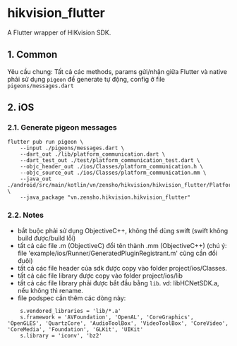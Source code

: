 # hikvision_flutter

A Flutter wrapper of HIKvision SDK.

## 1. Common

Yêu cầu chung: Tất cả các methods, params gửi/nhận giữa Flutter và native phải sử dụng `pigeon` để generate tự động, config ở file `pigeons/messages.dart`

## 2. iOS

### 2.1. Generate pigeon messages

    flutter pub run pigeon \
        --input ./pigeons/messages.dart \
        --dart_out ./lib/platform_communication.dart \
        --dart_test_out ./test/platform_communication_test.dart \
        --objc_header_out ./ios/Classes/platform_communication.h \
        --objc_source_out ./ios/Classes/platform_communication.mm \
        --java_out ./android/src/main/kotlin/vn/zensho/hikvision/hikvision_flutter/PlatformCommunication.java \
        --java_package "vn.zensho.hikvision.hikvision_flutter"

### 2.2. Notes

- bắt buộc phải sử dụng ObjectiveC++, không thể dùng swift (swift không build được/build lỗi)
- tất cả các file .m (ObjectiveC) đổi tên thành .mm (ObjectiveC++) (chú ý: file 'example/ios/Runner/GeneratedPluginRegistrant.m' cũng cần đổi đuôi)
- tất cả các file header của sdk được copy vào folder project/ios/Classes.
- tất cả các file library được copy vào folder project/ios/lib
- tất cả các file library phải được bắt đầu bằng `lib`. vd: libHCNetSDK.a, nếu không thì rename.
- file podspec cần thêm các dòng này:

```
    s.vendored_libraries = 'lib/*.a'
    s.framework = 'AVFoundation', 'OpenAL', 'CoreGraphics', 'OpenGLES', 'QuartzCore', 'AudioToolBox', 'VideoToolBox', 'CoreVideo', 'CoreMedia', 'Foundation', 'GLKit', 'UIKit'
    s.library = 'iconv', 'bz2'
```
